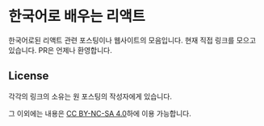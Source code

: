 # 한국어로 배우는 리액트

한국어로된 리액트 관련 포스팅이나 웹사이트의 모음입니다. 현재 직접 링크를 모으고 있습니다. PR은 언제나 환영합니다.

## License

각각의 링크의 소유는 원 포스팅의 작성자에게 있습니다.

그 이외에는 내용은 [CC BY-NC-SA 4.0](https://creativecommons.org/licenses/by-nc-sa/4.0/)하에 이용 가능합니다.

